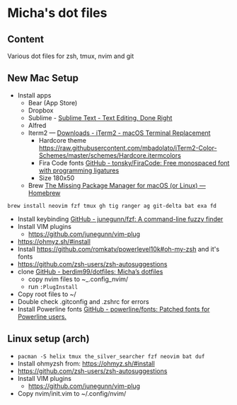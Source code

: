 # Micha's dot files

## Content
Various dot files for zsh, tmux, nvim and git

## New Mac Setup

* Install apps
	* Bear (App Store)
	* Dropbox
	* Sublime -  [Sublime Text - Text Editing, Done Right](https://www.sublimetext.com/)
	* Alfred
	* Iterm2 — [Downloads - iTerm2 - macOS Terminal Replacement](https://iterm2.com/downloads.html)
		* Hardcore theme https://raw.githubusercontent.com/mbadolato/iTerm2-Color-Schemes/master/schemes/Hardcore.itermcolors
		* Fira Code fonts [GitHub - tonsky/FiraCode: Free monospaced font with programming ligatures](https://github.com/tonsky/FiraCode)
		* Size 180x50
	* Brew [The Missing Package Manager for macOS (or Linux) — Homebrew](https://brew.sh/)

```shell
brew install neovim fzf tmux gh tig ranger ag git-delta bat exa fd
```

* Install keybinding  [GitHub - junegunn/fzf: A command-line fuzzy finder](https://github.com/junegunn/fzf#using-homebrew)
* Install VIM plugins
	* https://github.com/junegunn/vim-plug
* https://ohmyz.sh/#install
* Install https://github.com/romkatv/powerlevel10k#oh-my-zsh and it's fonts
* https://github.com/zsh-users/zsh-autosuggestions
* clone [GitHub - berdim99/dotfiles: Micha’s dotfiles](https://github.com/berdim99/dotfiles)
	* copy nvim files to ~_.config_nvim/
	* run `:PlugInstall` 
* Copy root files to ~/
* Double check .gitconfig and .zshrc for errors
* Install Powerline fonts [GitHub - powerline/fonts: Patched fonts for Powerline users.](https://github.com/powerline/fonts/)

## Linux setup (arch)
* `pacman -S helix tmux the_silver_searcher fzf neovim bat duf`
* Install ohmyzsh from: https://ohmyz.sh/#install
* https://github.com/zsh-users/zsh-autosuggestions
* Install VIM plugins
	* https://github.com/junegunn/vim-plug
* Copy nvim/init.vim to ~/.config/nvim/
